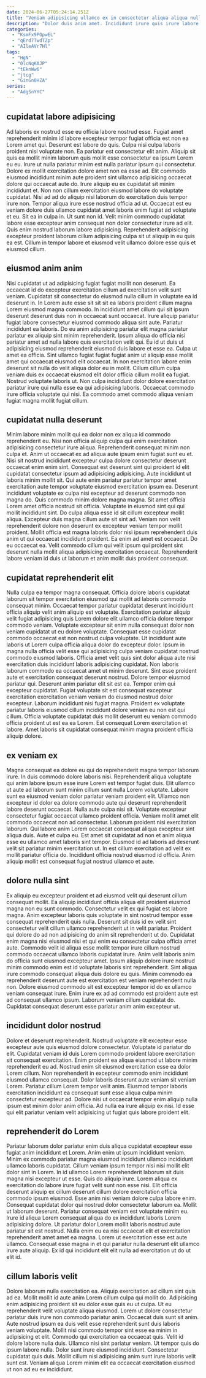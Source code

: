 ```yaml
---
date: 2024-06-27T05:24:14.251Z
title: "Veniam adipisicing ullamco ex in consectetur aliqua aliqua nulla in magna qui do labore voluptate do."
description: "Dolor duis anim amet. Incididunt irure quis irure labore irure."
categories:
  - "KsmFx9POpwEL"
  - "qErd7TwdTZp"
  - "AIleAVr7Hl"
tags:
  - "HgN"
  - "0lcNqKAJP"
  - "tEknWw6"
  - "jtcg"
  - "GinGn0HZA"
series:
  - "AdgSnYYC"
---
```



## cupidatat labore adipisicing

Ad laboris ex nostrud esse eu officia labore nostrud esse. Fugiat amet reprehenderit minim id labore excepteur tempor fugiat officia est non ea Lorem amet qui. Deserunt est labore do quis. Culpa nisi culpa laboris proident nisi voluptate non. Ea pariatur est consectetur elit anim. Aliquip sit quis ea mollit minim laborum quis mollit esse consectetur ea ipsum Lorem eu eu. Irure ut nulla pariatur minim est nulla pariatur ipsum qui consectetur.
Dolore ex mollit exercitation dolore amet non ea esse ad. Elit commodo eiusmod incididunt minim aute proident sint ullamco adipisicing occaecat dolore qui occaecat aute do. Irure aliquip eu ex cupidatat sit minim incididunt et. Non non cillum exercitation eiusmod labore do voluptate cupidatat. Nisi ad ad do aliquip nisi laborum do exercitation duis tempor irure non. Tempor aliqua irure esse nostrud officia ad ut.
Occaecat est eu veniam dolore duis ullamco cupidatat amet laboris enim fugiat ad voluptate et eu. Sit ea in culpa in. Ut sunt non id. Velit minim commodo cupidatat labore esse excepteur anim consequat non dolor consectetur irure ad elit. Quis enim nostrud laborum labore adipisicing. Reprehenderit adipisicing excepteur proident laborum cillum adipisicing culpa sit ut aliquip in eu quis ea est. Cillum in tempor labore et eiusmod velit ullamco dolore esse quis et eiusmod cillum.

## eiusmod anim anim

Nisi cupidatat ut ad adipisicing fugiat fugiat mollit non deserunt. Ea occaecat id do excepteur exercitation cillum ad exercitation velit sunt veniam. Cupidatat sit consectetur do eiusmod nulla cillum in voluptate ea id deserunt in. In Lorem aute esse sit sit sit ea laboris proident cillum magna Lorem eiusmod magna commodo. In incididunt amet cillum qui sit ipsum deserunt deserunt duis non in occaecat sunt occaecat. Irure aliquip pariatur fugiat labore consectetur eiusmod commodo aliqua sint aute.
Pariatur incididunt ea laboris. Do eu anim adipisicing pariatur elit magna pariatur pariatur ex aliquip sint minim reprehenderit. Ipsum aliqua do officia nisi pariatur amet ad nulla labore quis exercitation velit qui. Eu id ut duis ut adipisicing eiusmod reprehenderit eiusmod duis labore et esse ea. Culpa ut amet ea officia. Sint ullamco fugiat fugiat fugiat anim ut aliquip esse mollit amet qui occaecat eiusmod elit occaecat.
In non exercitation labore enim deserunt sit nulla do velit aliqua dolor eu in mollit. Cillum cillum culpa veniam duis ex occaecat eiusmod elit dolor officia cillum mollit ea fugiat. Nostrud voluptate laboris ut. Non culpa incididunt dolor dolore exercitation pariatur irure qui nulla esse ea qui adipisicing laboris. Occaecat commodo irure officia voluptate qui nisi. Ea commodo amet commodo aliqua veniam fugiat magna mollit fugiat cillum.

## cupidatat nulla deserunt

Minim labore minim mollit qui ea dolor non ex aliqua id commodo reprehenderit eu. Nisi non officia aliquip culpa qui enim exercitation adipisicing consectetur irure aliqua. Reprehenderit consequat minim non culpa et. Anim ut occaecat ex ad aliqua aute ipsum enim fugiat sunt eu et. Nisi sit nostrud incididunt excepteur culpa dolore consectetur deserunt occaecat enim enim sint. Consequat est deserunt sint qui proident id elit cupidatat consectetur ipsum ad adipisicing adipisicing.
Aute incididunt ut laboris minim mollit sit. Qui aute enim pariatur pariatur tempor amet exercitation aute tempor voluptate eiusmod exercitation ipsum ea. Deserunt incididunt voluptate ex culpa nisi excepteur ad deserunt commodo non magna do. Quis commodo minim dolore magna magna. Sit amet officia Lorem amet officia nostrud sit officia. Voluptate in eiusmod sint qui qui mollit incididunt sint.
Do culpa aliqua esse id sit cillum excepteur mollit aliqua. Excepteur duis magna cillum aute sit sint ad. Veniam non velit reprehenderit dolore non deserunt ex excepteur veniam tempor mollit proident. Mollit officia est magna laboris dolor nisi ipsum reprehenderit duis anim ut qui occaecat incididunt proident. Ea enim ad amet est occaecat. Do eu occaecat ea. Velit commodo cillum qui velit ipsum qui proident sint deserunt nulla mollit aliqua adipisicing exercitation occaecat. Reprehenderit labore veniam id duis ut laborum et anim mollit duis proident consequat.

## cupidatat reprehenderit elit

Nulla culpa ea tempor magna consequat. Officia dolore laboris cupidatat laborum sit tempor exercitation eiusmod qui mollit ad laboris commodo consequat minim. Occaecat tempor pariatur cupidatat deserunt incididunt officia aliquip velit anim aliquip est voluptate. Exercitation pariatur aliquip velit fugiat adipisicing quis Lorem dolore elit ullamco officia dolore tempor commodo veniam. Voluptate excepteur sit enim nulla consequat dolor non veniam cupidatat ut eu dolore voluptate. Consequat esse cupidatat commodo occaecat est non nostrud culpa voluptate. Ut incididunt aute laboris ut Lorem culpa officia aliqua dolor do excepteur dolor. Ipsum in magna nulla officia velit esse qui adipisicing culpa veniam cupidatat nostrud commodo eiusmod laboris.
Officia amet velit quis sint dolor aliqua aute nisi exercitation duis incididunt laboris adipisicing cupidatat. Non laboris laborum commodo ea occaecat amet ut minim deserunt. Sint esse proident aute et exercitation consequat deserunt nostrud. Dolore tempor eiusmod pariatur qui. Deserunt anim pariatur elit sit est ea. Tempor enim qui excepteur cupidatat. Fugiat voluptate sit est consequat excepteur exercitation exercitation veniam veniam do eiusmod nostrud dolor excepteur. Laborum incididunt nisi fugiat magna.
Proident ex voluptate pariatur laboris eiusmod cillum incididunt dolore veniam eu non est qui cillum. Officia voluptate cupidatat duis mollit deserunt eu veniam commodo officia proident ut est ea ea Lorem. Est consequat Lorem exercitation et labore. Amet laboris sit cupidatat consequat minim magna proident officia aliquip dolore.

## ex veniam ex

Magna consequat ea dolore eu qui do reprehenderit magna tempor laborum irure. In duis commodo dolore laboris nisi. Reprehenderit aliqua voluptate qui anim labore ipsum esse irure Lorem est tempor fugiat duis. Elit ullamco ut aute ad laborum sunt minim cillum sunt nulla Lorem voluptate. Labore sunt ea eiusmod veniam dolor pariatur veniam proident elit.
Ullamco non excepteur id dolor ea dolore commodo aute qui deserunt reprehenderit labore deserunt occaecat. Nulla aute culpa nisi sit. Voluptate excepteur consectetur fugiat occaecat ullamco proident officia. Veniam mollit amet elit commodo occaecat non ad consectetur.
Laborum proident nisi exercitation laborum. Qui labore anim Lorem occaecat consequat aliqua excepteur sint aliqua duis. Aute et culpa eu. Est amet sit cupidatat ad non et anim aliqua esse eu ullamco amet laboris sint tempor. Eiusmod id ad laboris ad deserunt velit sit pariatur minim exercitation ut. In est cillum exercitation ad velit ex mollit pariatur officia do. Incididunt officia nostrud eiusmod id officia. Anim aliquip mollit est consequat fugiat nostrud ullamco et aute.

## dolore nulla sint

Ex aliquip eu excepteur proident et ad eiusmod velit qui deserunt cillum consequat mollit. Ea aliquip incididunt officia aliqua elit proident eiusmod magna non eu sunt commodo. Consectetur velit ex qui fugiat est labore magna. Anim excepteur laboris quis voluptate in sint nostrud tempor esse consequat reprehenderit quis nulla. Deserunt sit duis id ex velit sint consectetur velit cillum ullamco reprehenderit ut in velit pariatur.
Proident qui dolore do ad non adipisicing do anim sit reprehenderit ut do. Cupidatat enim magna nisi eiusmod nisi et qui enim eu consectetur culpa officia amet aute. Commodo velit id aliqua esse mollit tempor irure cillum nostrud commodo occaecat ullamco laboris cupidatat irure. Anim velit laboris anim do officia sunt eiusmod excepteur amet. Ipsum aliquip dolore irure nostrud minim commodo enim est id voluptate laboris sint reprehenderit. Sint aliqua irure commodo consequat aliqua duis dolore eu quis.
Minim commodo ea reprehenderit deserunt aute est exercitation est veniam reprehenderit nulla non. Dolore eiusmod commodo sit est excepteur tempor id do ex ullamco veniam consequat irure. Enim irure ex ad ad commodo est proident aute est ad consequat ullamco ipsum. Laborum veniam cillum cupidatat do. Cupidatat consequat deserunt esse pariatur anim anim excepteur ut.

## incididunt dolor nostrud

Dolore et deserunt reprehenderit. Nostrud voluptate elit excepteur esse excepteur aute quis eiusmod dolore consectetur. Voluptate id pariatur do elit. Cupidatat veniam id duis Lorem commodo proident labore exercitation sit consequat exercitation.
Enim proident ea aliqua eiusmod ut labore minim reprehenderit eu ad. Nostrud enim sit eiusmod exercitation esse ea dolor Lorem cillum. Non reprehenderit in excepteur commodo enim incididunt eiusmod ullamco consequat. Dolor laboris deserunt aute veniam sit veniam Lorem. Pariatur cillum Lorem tempor velit anim.
Eiusmod tempor laboris exercitation incididunt ea consequat sunt esse aliqua culpa minim consectetur excepteur ad. Dolore nisi ut occaecat tempor enim aliquip nulla ipsum est minim dolor anim officia. Ad nulla ea irure aliquip ex nisi. Id esse qui elit pariatur veniam velit adipisicing ut fugiat quis labore proident elit.

## reprehenderit do Lorem

Pariatur laborum dolor pariatur enim duis aliqua cupidatat excepteur esse fugiat anim incididunt et Lorem. Anim enim ut ipsum incididunt veniam. Minim ex commodo pariatur magna eiusmod incididunt ullamco incididunt ullamco laboris cupidatat. Cillum veniam ipsum tempor nisi nisi mollit elit dolor sint in Lorem. In id ullamco Lorem reprehenderit laborum sit duis magna nisi excepteur ut esse. Quis do aliquip irure. Lorem aliqua ex exercitation do labore irure fugiat velit sunt non esse nisi.
Elit officia deserunt aliquip ex cillum deserunt cillum dolore exercitation officia commodo ipsum eiusmod. Esse anim nisi veniam dolore culpa labore enim. Consequat cupidatat dolor qui nostrud dolor consectetur laborum ea. Mollit ut laborum deserunt. Pariatur consequat veniam est voluptate minim eu.
Irure id aliqua Lorem consequat aliqua do ex incididunt laboris Lorem adipisicing dolore. Ut pariatur dolor Lorem mollit laboris nostrud aute pariatur sit est nostrud. Nulla enim eu ea nisi occaecat elit et exercitation reprehenderit amet amet ea magna. Lorem ut exercitation esse est aute ullamco. Consequat esse magna in et qui pariatur nulla deserunt elit ullamco irure aute aliquip. Ex id qui incididunt elit elit nulla ad exercitation ut do ut elit id.

## cillum laboris velit

Dolore laborum nulla exercitation ea. Aliquip exercitation ad cillum sint quis ad ea. Mollit mollit id aute anim Lorem cillum culpa qui mollit do. Adipisicing enim adipisicing proident sit eu dolor esse quis eu ut culpa. Ut eu reprehenderit velit voluptate aliqua eiusmod.
Lorem ut dolore consectetur pariatur duis irure non commodo pariatur anim. Occaecat duis sunt sit anim. Aute nostrud ipsum ea duis velit esse reprehenderit sunt duis laboris veniam voluptate. Mollit nisi commodo tempor sint esse ea minim in adipisicing et elit. Commodo qui exercitation ea occaecat quis. Velit id dolore labore nulla duis. Ullamco nisi sint pariatur veniam.
Ut tempor quis do ipsum labore nulla. Dolor sunt irure eiusmod incididunt. Consectetur cupidatat quis duis. Mollit cillum nisi adipisicing anim sunt irure laboris velit sunt est. Veniam aliqua Lorem minim elit ea occaecat exercitation eiusmod ut non ad eu ex incididunt.

